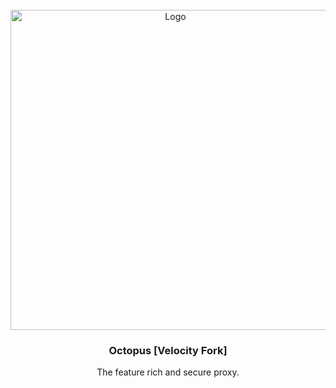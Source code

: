 <!-- PROJECT LOGO -->
<br />
<div align="center">
  <a href="https://github.com/OctopusMC/octopus">
    <img src="https://raw.githubusercontent.com/OctopusMC/.github/main/profile/banner.png" alt="Logo" width="512">
  </a>

<h3 align="center">Octopus [Velocity Fork]</h3>

  <p align="center">
    The feature rich and secure proxy.
    <br />
  </p>
</div>
